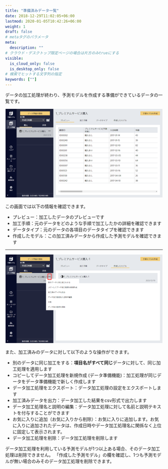 ```yaml
---
title: "準備済みデータ一覧"
date: 2018-12-29T11:02:05+06:00
lastmod: 2020-01-05T10:42:26+06:00
weight: 1
draft: false
# metaタグのパラメータ
meta:
  description: ""
# クラウド・デスクトップ限定ページの場合は片方のみtrueにする
visible:
  is_cloud_only: false
  is_desktop_only: false
# 検索でヒットする文字列の指定
keywords: [""]
---
```


データの加工処理が終わり、予測モデルを作成する準備ができているデータの一覧です。

![](../../img/t_slide85.png)

この画面では以下の情報を確認できます。

- プレビュー：加工したデータのプレビューです
- 加工手順：元のデータをどのような手順で加工したかの詳細を確認できます
- データタイプ：元のデータの各項目のデータタイプを確認できます
- 作成したモデル：この加工済みデータから作成した予測モデルを確認できます

<hr />

![](../../img/t_slide98.png)

また、加工済みのデータに対して以下のような操作ができます。

- 別のデータに同じ加工をする：**項目名がすべて同じ**データに対して、同じ加工処理を適用します
- コピーしてデータ加工処理を新規作成 (データ準備機能)：加工処理が同じデータをデータ準備機能で新しく作成します
- データ加工処理をエクスポート：データ加工処理の設定をエクスポートします
- 加工済みデータを出力：データ加工した結果をcsv形式で出力します
- データ加工処理名と説明の編集：データ加工処理に対して名前と説明テキストを付与することができます
- お気に入りに追加（お気に入りから削除）：お気に入りに追加します。お気に入りに追加されたデータは、作成日時やデータ加工処理名に関係なく上位に固定して表示されます。
- データ加工処理を削除：データ加工処理を削除します

データ加工処理を利用している予測モデルが1つ以上ある場合、そのデータ加工処理は削除できません。
「作成した予測モデル」の欄を確認し、1つも予測モデルが無い場合のみそのデータ加工処理を削除できます。